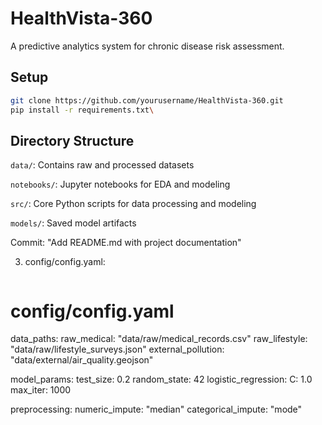# HealthVista-360

A predictive analytics system for chronic disease risk assessment.

## Setup
```bash
git clone https://github.com/yourusername/HealthVista-360.git
pip install -r requirements.txt\
```
## Directory Structure
```data/```: Contains raw and processed datasets

```notebooks/```: Jupyter notebooks for EDA and modeling

```src/```: Core Python scripts for data processing and modeling

```models/```: Saved model artifacts

Commit: "Add README.md with project documentation"

3. config/config.yaml:
```yaml
```
# config/config.yaml
data_paths:
  raw_medical: "data/raw/medical_records.csv"
  raw_lifestyle: "data/raw/lifestyle_surveys.json"
  external_pollution: "data/external/air_quality.geojson"

model_params:
  test_size: 0.2
  random_state: 42
  logistic_regression:
    C: 1.0
    max_iter: 1000

preprocessing:
  numeric_impute: "median"
  categorical_impute: "mode"

